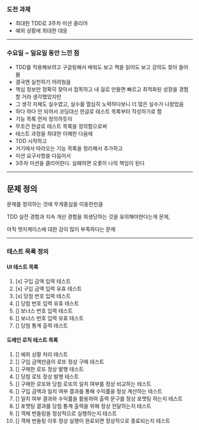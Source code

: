 ### 도전 과제

- 최대한 TDD로 3주차 미션 클리어
- 예외 상황에 최대한 대응

---

### 수요일 ~ 일요일 동안 느낀 점

- TDD를 적용해보려고 구글링해서 배워도 보고 책을 읽어도 보고 강의도 찾아 들어봄
- 결국엔 실천하기 어려웠음
- 핵심 정보만 정확히 찾아서 접목하고 내 걸로 만들면 빠르고 최적화된 성장을 경험할 거라 생각했었지만
- 그 생각 자체도 실수였고, 실수를 열심히 노력하다보니 더 많은 실수가 나왔었음
- 하다 하다 안 되어서 코딩대신 한글로 테스트 목록부터 작성하기로 함
- 기능 목록 먼저 정의하듯이
- 무조건 한글로 테스트 목록을 정의함으로써
- 테스트 과정을 최대한 이해한 다음에
- TDD 시작하고
- 거기에서 따라오는 기능 목록을 정리해서 추가하고
- 미션 요구사항을 다듬어서
- 3주차 미션을 클리어한다. 실패하면 오롯이 나의 책임이 된다

---

## 문제 정의

문제를 정의하는 것에 무게중심을 이동한만큼

TDD 실전 경험과 지속 개선 경험을 희생당하는 것을 유의해야한다는게 문제,

아직 엣지케이스에 대한 감이 많이 부족하다는 문제

---

### 테스트 목록 정의

#### UI 테스트 목록
1. [x] 구입 금액 입력 테스트
2. [x] 구입 금액 입력 유효 테스트
3. [x] 당첨 번호 입력 테스트
4. [] 당첨 번호 입력 유효 테스트
5. [] 보너스 번호 입력 테스트
6. [] 보너스 번호 입력 유효 테스트
7. [] 당첨 통계 출력 테스트

#### 도메인 로직 테스트 목록
1. [] 예외 상황 처리 테스트
2. [] 구입 금액만큼의 로또 정상 구매 테스트
3. [] 구매한 로또 정상 발행 테스트
4. [] 당첨 로또 정상 발행 테스트
5. [] 구매한 로또와 당첨 로또의 일치 여부를 정상 비교하는 테스트
6. [] 구입 금액과 일치 여부 결과를 통해 수익률을 정상 계산하는 테스트
7. [] 일치 여부 결과와 수익률을 활용하여 출력 문구를 정상 포맷팅 하는지 테스트
8. [] 포맷팅 결과를 당첨 통계 출력을 위해 정상 전달하는지 테스트
9. [] 객체 번들링을 정상적으로 실행하는지 테스트
10. [] 객체 번들링 이후 정상 실행이 완료되면 정상적으로 종료되는지 테스트